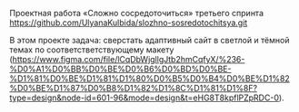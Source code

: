 Проектная работа «Сложно сосредоточиться» третьего спринта 
https://github.com/UlyanaKulbida/slozhno-sosredotochitsya.git

В этом проекте задача: сверстать адаптивный сайт в светлой и тёмной темах по соответстветствующему макету (https://www.figma.com/file/lCqDbWjgllgJtb2hmCqfyX/%236-%D0%A1%D0%BB%D0%BE%D0%B6%D0%BD%D0%BE-%D1%81%D0%BE%D1%81%D1%80%D0%B5%D0%B4%D0%BE%D1%82%D0%BE%D1%87%D0%B8%D1%82%D1%8C%D1%81%D1%8F?type=design&node-id=601-96&mode=design&t=eHG8T8kpflPZpRDC-0).